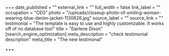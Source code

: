+++
date_published = ""
external_link = ""
full_width = false
link_label = ""
occupation = "CEO"
photo = "/uploads/closeup-photo-of-smiling-woman-wearing-blue-denim-jacket-1130626.jpg"
source_label = ""
source_link = ""
testimonial = "The template is easy to use and highly customizable. It works off of no database too!"
title = "Darlene Dixon"
[search_engine_optimization]
meta_description = "check testimonial description"
meta_title = "The new testimonal"

+++

